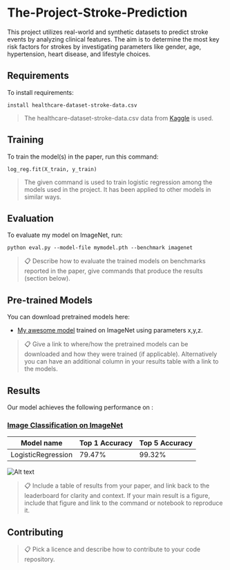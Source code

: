 # The-Project-Stroke-Prediction
This project utilizes real-world and synthetic datasets to predict stroke events by analyzing clinical features. The aim is to determine the most key risk factors for strokes by investigating parameters like gender, age, hypertension, heart disease, and lifestyle choices.

## Requirements

To install requirements:

```setup
install healthcare-dataset-stroke-data.csv
```

> The healthcare-dataset-stroke-data.csv data from [Kaggle](https://www.kaggle.com/datasets/fedesoriano/stroke-prediction-dataset) is used.

## Training

To train the model(s) in the paper, run this command:

```train
log_reg.fit(X_train, y_train)
```

> The given command is used to train logistic regression among the models used in the project. It has been applied to other models in similar ways.

## Evaluation

To evaluate my model on ImageNet, run:

```eval
python eval.py --model-file mymodel.pth --benchmark imagenet
```

>📋  Describe how to evaluate the trained models on benchmarks reported in the paper, give commands that produce the results (section below).

## Pre-trained Models

You can download pretrained models here:

- [My awesome model](https://drive.google.com/mymodel.pth) trained on ImageNet using parameters x,y,z. 

>📋  Give a link to where/how the pretrained models can be downloaded and how they were trained (if applicable).  Alternatively you can have an additional column in your results table with a link to the models.

## Results

Our model achieves the following performance on :

### [Image Classification on ImageNet](https://paperswithcode.com/sota/image-classification-on-imagenet)

| Model name         | Top 1 Accuracy  | Top 5 Accuracy |
| ------------------ |---------------- | -------------- |
| LogisticRegression |  79.47%     |    99.32%   |



<img
  src="![output](https://github.com/AleynaBeyzaKaan/The-Project-Stroke-Prediction/assets/83243392/6f8253eb-115b-4c33-8bdc-6786b29958d6)
"
  alt="Alt text"
  title="Optional title"
  style="display: inline-block; margin: 0 auto; max-width: 300px">

>📋  Include a table of results from your paper, and link back to the leaderboard for clarity and context. If your main result is a figure, include that figure and link to the command or notebook to reproduce it. 


## Contributing

>📋  Pick a licence and describe how to contribute to your code repository. 
